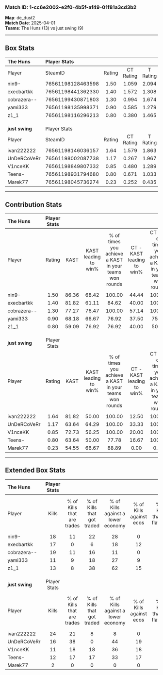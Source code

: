 ### Match ID: 1-cc6e2002-e2f0-4b5f-af49-01f81a3cd3b2  
**Map**: de_dust2  
**Match Date**: 2025-04-01  
**Teams**: The Huns (13) vs just swing (9)  

---  

## Box Stats  

| **The Huns**   | Player Stats      |        |           |          |       |       |       |         |        |      |     |
| :- | :- | :-: | :-: | :-: | :-: | :-: | :-: | :-: | :-: | :-: | :-: |
| Player         | SteamID           | Rating | CT Rating | T Rating | KAST  |  ADR  | Kills | Assists | Deaths | K/D  | HS% |
| nin9-          | 76561198128463598 |  1.50  |   1.059   |  2.094   | 86.36 | 91.3  |  18   |    7    |   9    | 2.00 | 38  |
| execbartkk     | 76561198441362330 |  1.40  |   1.572   |  1.308   | 81.82 | 95.9  |  17   |    8    |   11   | 1.55 | 82  |
| cobrazera--    | 76561199430871803 |  1.30  |   0.994   |  1.674   | 77.27 | 80.7  |  19   |    8    |   15   | 1.27 | 52  |
| yami333        | 76561198135998371 |  0.90  |   0.585   |  1.279   | 68.18 | 56.8  |  11   |    4    |   12   | 0.92 | 54  |
| z1_1           | 76561198116296213 |  0.80  |   0.380   |  1.465   | 59.09 | 65.2  |  13   |    5    |   18   | 0.72 | 46  |
|                |                   |        |           |          |       |       |       |         |        |      |     |
|                |                   |        |           |          |       |       |       |         |        |      |     |
|                |                   |        |           |          |       |       |       |         |        |      |     |
| **just swing** | Player Stats      |        |           |          |       |       |       |         |        |      |     |
| Player         | SteamID           | Rating | CT Rating | T Rating | KAST  |  ADR  | Kills | Assists | Deaths | K/D  | HS% |
| ivan222222     | 76561198146036157 |  1.64  |   1.579   |  1.863   | 81.82 | 102.3 |  24   |    5    |   13   | 1.85 | 54  |
| UnDeRCoVeRr    | 76561198002087738 |  1.17  |   0.267   |  1.967   | 63.64 | 98.6  |  16   |    8    |   14   | 1.14 | 43  |
| V1nceKK        | 76561198849807332 |  0.85  |   0.480   |  1.289   | 72.73 | 59.0  |  11   |    5    |   16   | 0.69 | 18  |
| Teens-         | 76561198931794680 |  0.80  |   0.671   |  1.033   | 63.64 | 62.8  |  12   |    4    |   17   | 0.71 | 33  |
| Marek77        | 76561198045736274 |  0.23  |   0.252   |  0.435   | 54.55 | 31.6  |   2   |    6    |   18   | 0.11 | 100 |
---  

## Contribution Stats  

| **The Huns**   | Player Stats |       |                      |                                                        |                           |                                                             |                          |                                                            |
| :- | :-: | :-: | :-: | :-: | :-: | :-: | :-: | :-: |
| Player         |    Rating    | KAST  | KAST leading to win% | % of times you achieve a KAST in your teams won rounds | CT - KAST leading to win% | CT - % of times you achieve a KAST in your teams won rounds | T - KAST leading to win% | T - % of times you achieve a KAST in your teams won rounds |
| nin9-          |     1.50     | 86.36 |        68.42         |                         100.00                         |           44.44           |                           100.00                            |          90.00           |                           100.00                           |
| execbartkk     |     1.40     | 81.82 |        61.11         |                         84.62                          |           40.00           |                           100.00                            |          87.50           |                           77.78                            |
| cobrazera--    |     1.30     | 77.27 |        76.47         |                         100.00                         |           57.14           |                           100.00                            |          90.00           |                           100.00                           |
| yami333        |     0.90     | 68.18 |        66.67         |                         76.92                          |           37.50           |                            75.00                            |          100.00          |                           77.78                            |
| z1_1           |     0.80     | 59.09 |        76.92         |                         76.92                          |           40.00           |                            50.00                            |          100.00          |                           88.89                            |
|                |              |       |                      |                                                        |                           |                                                             |                          |                                                            |
|                |              |       |                      |                                                        |                           |                                                             |                          |                                                            |
|                |              |       |                      |                                                        |                           |                                                             |                          |                                                            |
| **just swing** | Player Stats |       |                      |                                                        |                           |                                                             |                          |                                                            |
| Player         |    Rating    | KAST  | KAST leading to win% | % of times you achieve a KAST in your teams won rounds | CT - KAST leading to win% | CT - % of times you achieve a KAST in your teams won rounds | T - KAST leading to win% | T - % of times you achieve a KAST in your teams won rounds |
| ivan222222     |     1.64     | 81.82 |        50.00         |                         100.00                         |           12.50           |                           100.00                            |          80.00           |                           100.00                           |
| UnDeRCoVeRr    |     1.17     | 63.64 |        64.29         |                         100.00                         |           33.33           |                           100.00                            |          72.73           |                           100.00                           |
| V1nceKK        |     0.85     | 72.73 |        56.25         |                         100.00                         |           20.00           |                           100.00                            |          72.73           |                           100.00                           |
| Teens-         |     0.80     | 63.64 |        50.00         |                         77.78                          |           16.67           |                           100.00                            |          75.00           |                           75.00                            |
| Marek77        |     0.23     | 54.55 |        66.67         |                         88.89                          |           0.00            |                            0.00                             |          100.00          |                           100.00                           |
---  

## Extended Box Stats  

| **The Huns**   | Player Stats |                            |                            |                                    |                         |                              |                                 |        |                             |                                     |                          |                               |                            |
| :- | :-: | :-: | :-: | :-: | :-: | :-: | :-: | :-: | :-: | :-: | :-: | :-: | :-: |
| Player         |    Kills     | % of Kills that are trades | % of Kills that got traded | % of Kills against a lower economy | % of Kills against ecos | % of Kills that are flawless | % of Kills that are close duels | Deaths | % of Deaths that get traded | % of Deaths against a lower economy | % of Deaths against ecos | % of Deaths that are flawless | % of Deaths that are close |
| nin9-          |      18      |             11             |             22             |                 28                 |            0            |              78              |                0                |   9    |             11              |                 22                  |            0             |              67               |             11             |
| execbartkk     |      17      |             0              |             6              |                 18                 |           12            |              65              |               12                |   11   |             18              |                 27                  |            0             |              45               |             9              |
| cobrazera--    |      19      |             11             |             16             |                 11                 |            0            |              58              |               11                |   15   |              0              |                 27                  |            0             |              67               |             7              |
| yami333        |      11      |             9              |             18             |                 27                 |            9            |              73              |                9                |   12   |              0              |                 25                  |            0             |              75               |             0              |
| z1_1           |      13      |             8              |             38             |                 62                 |           15            |              62              |               15                |   18   |             17              |                 17                  |            0             |              83               |             6              |
|                |              |                            |                            |                                    |                         |                              |                                 |        |                             |                                     |                          |                               |                            |
|                |              |                            |                            |                                    |                         |                              |                                 |        |                             |                                     |                          |                               |                            |
|                |              |                            |                            |                                    |                         |                              |                                 |        |                             |                                     |                          |                               |                            |
| **just swing** | Player Stats |                            |                            |                                    |                         |                              |                                 |        |                             |                                     |                          |                               |                            |
| Player         |    Kills     | % of Kills that are trades | % of Kills that got traded | % of Kills against a lower economy | % of Kills against ecos | % of Kills that are flawless | % of Kills that are close duels | Deaths | % of Deaths that get traded | % of Deaths against a lower economy | % of Deaths against ecos | % of Deaths that are flawless | % of Deaths that are close |
| ivan222222     |      24      |             21             |             8              |                 8                  |            0            |              79              |                0                |   13   |             31              |                 23                  |            8             |              46               |             8              |
| UnDeRCoVeRr    |      16      |             38             |             0              |                 44                 |           19            |              75              |               13                |   14   |              7              |                 14                  |            7             |              50               |             21             |
| V1nceKK        |      11      |             18             |             18             |                 36                 |           18            |              64              |                0                |   16   |             19              |                 13                  |            6             |              88               |             6              |
| Teens-         |      12      |             17             |             17             |                 33                 |           17            |              58              |               17                |   17   |             12              |                 24                  |            6             |              76               |             0              |
| Marek77        |      2       |             0              |             0              |                 0                  |            0            |              50              |                0                |   18   |             28              |                 17                  |            6             |              72               |             11             |
